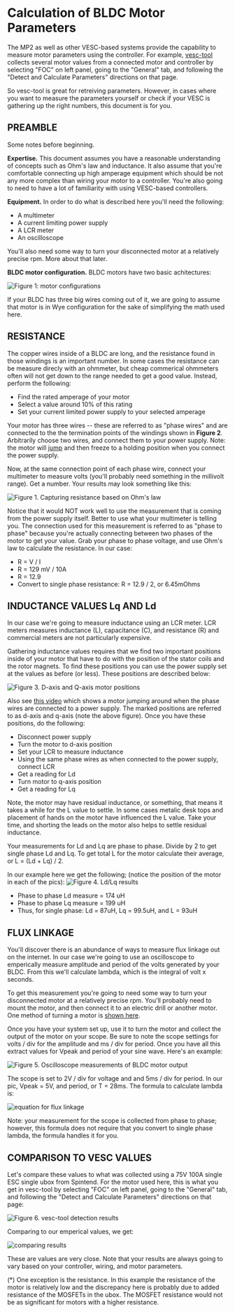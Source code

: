 # Calculation of BLDC Motor Parameters

The MP2 as well as other VESC-based systems provide the capability to measure motor parameters using the controller. For example, [vesc-tool](https://vesc-project.com/vesc_tool) collects several motor values from a connected motor and controller by selecting "FOC" on left panel, going to the "General" tab, and following the "Detect and Calculate Parameters" directions on that page. 

So vesc-tool is great for retreiving parameters. However, in cases where you want to measure the parameters yourself or check if your VESC is gathering up the right numbers, this document is for you. 

## PREAMBLE
Some notes before beginning.

**Expertise.** This document assumes you have a reasonable understanding of concepts such as Ohm's law and inductance. It also assume that you're comfortable connecting up high amperage equipment which should be not any more complex than wiring your motor to a controller. You're also going to need to have a lot of familiarity with using VESC-based controllers. 

**Equipment.** In order to do what is described here you'll need the following: 
* A multimeter
* A current limiting power supply
* A LCR meter
* An oscilloscope

You'll also need some way to turn your disconnected motor at a relatively precise rpm. More about that later. 

**BLDC motor configuration.** BLDC motors have two basic achitectures:

<img src="../pics/MOTOR_PARAM_wye_v_delta.png" title="Figure 1: motor configurations">

If your BLDC has three big wires coming out of it, we are going to assume that motor is in Wye configuration for the sake of simplifying the math used here.

## RESISTANCE

The copper wires inside of a BLDC are long, and the resistance found in those windings is an important number. In some cases the resistance can be measure direcly with an ohmmeter, but cheap commerical ohmmeters often will not get down to the range needed to get a good value. Instead, perform the following:

* Find the rated amperage of your motor
* Select a value around 10% of this rating
* Set your current limited power supply to your selected amperage

Your motor has three wires -- these are referred to as "phase wires" and are connected to the the termination points of the windings shown in **Figure 2**. Arbitrarily choose two wires, and connect them to your power supply. Note: the motor will [jump](https://www.youtube.com/watch?v=oRXPFaZ0nJI) and then freeze to a holding position when you connect the power supply.

Now, at the same connection point of each phase wire, connect your multimeter to measure volts (you'll probably need something in the millivolt range). Get a number. Your results may look something like this:

<img src="../pics/MOTOR_PARAM_resistance.png" title="Figure 1. Capturing resistance based on Ohm's law">

Notice that it would NOT work well to use the measurement that is coming from the power supply itself. Better to use what your multimeter is telling you. The connection used for this measurement is referred to as "phase to phase" because you're actually connecting between two phases of the motor to get your value. Grab your phase to phase voltage, and use Ohm's law to calculate the resistance. In our case:

* R = V / I
* R = 129 mV / 10A
* R = 12.9
* Convert to single phase resistance: R = 12.9 / 2, or 6.45mOhms

## INDUCTANCE VALUES Lq AND Ld
In our case we're going to measure inductance using an LCR meter. LCR meters measures inductance (L), capacitance (C), and resistance (R) and commercial meters are not particularly expensive.

Gathering inductance values requires that we find two important positions inside of your motor that have to do with the position of the stator coils and the rotor magnets. To find these positions you can use the power supply set at the values as before (or less). These positions are described below:

<img src="../pics/MOTOR_PARAM_Ld_Lq1.png" title="Figure 3. D-axis and Q-axis motor positions">

Also see [this video](https://youtu.be/oRXPFaZ0nJI) which shows a motor jumping around when the phase wires are connected to a power supply. The marked positions are referred to as d-axis and q-axis (note the above figure). Once you have these positions, do the following:

* Disconnect power supply
* Turn the motor to d-axis position
* Set your LCR to measure inductance
* Using the same phase wires as when connected to the power supply, connect LCR
* Get a reading for Ld
* Turn motor to q-axis position
* Get a reading for Lq

Note, the motor may have residual inductance, or something, that means it takes a while for the L value to settle. In some cases metalic desk tops and placement of hands on the motor have influenced the L value. Take your time, and shorting the leads on the motor also helps to settle residual inductance.

Your measurements for Ld and Lq are phase to phase. Divide by 2 to get single phase Ld and Lq. To get total L for the motor calculate their average, or L = (Ld + Lq) / 2.

In our example here we get the following; (notice the position of the motor in each of the pics):
<img src="../pics/MOTOR_PARAM_Ld_Lq2.png" title="Figure 4. Ld/Lq results">

* Phase to phase Ld measure = 174 uH
* Phase to phase Lq measure = 199 uH
* Thus, for single phase:  Ld = 87uH, Lq = 99.5uH, and L = 93uH

## FLUX LINKAGE
You'll discover there is an abundance of ways to measure flux linkage out on the internet. In our case we're going to use an oscilloscope to emperically measure amplitude and period of the volts generated by your BLDC. From this we'll calculate lambda, which is the integral of volt x seconds. 

To get this measurement you're going to need some way to turn your disconnected motor at a relatively precise rpm. You'll probably need to mount the motor, and then connect it to an electric drill or another motor. One method of turning a motor is [shown here](https://youtube.com/shorts/YvglKtxUaCQ).

Once you have your system set up, use it to turn the motor and collect the output of the motor on your scope. Be sure to note the scope settings for volts / div for the amplitude and ms / div for period. Once you have all this extract values for Vpeak and period of your sine wave. Here's an example:

<img src="../pics/MOTOR_PARAM_scope.png" title="Figure 5. Oscilloscope measurements of BLDC motor output">

The scope is set to 2V / div for voltage and and 5ms / div for period. In our pic, Vpeak = 5V, and period, or T = 28ms. The formula to calculate lambda is:

<img src="../pics/MOTOR_PARAM_lambda.png" title="equation for flux linkage">

Note: your measurement for the scope is collected from phase to phase; however, this formula does not require that you convert to single phase lambda, the formula handles it for you. 

## COMPARISON TO VESC VALUES

Let's compare these values to what was collected using a 75V 100A single ESC single ubox from Spintend. For the motor used here, this is what you get in vesc-tool by selecting "FOC" on left panel, going to the "General" tab, and following the "Detect and Calculate Parameters" directions on that page:

<img src="../pics/MOTOR_PARAM_vesc-tool.png" title="Figure 6. vesc-tool detection results">

Comparing to our emperical values, we get:

<img src="../pics/MOTOR_PARAM_table.png" title="comparing results">

These are values are very close. Note that your results are always going to vary based on your controller, wiring, and motor parameters. 

(*) One exception is the resistance. In this example the resistance of the motor is relatively low and the discrepancy here is probably due to added resistance of the MOSFETs in the ubox. The MOSFET resistance would not be as significant for motors with a higher resistance. 
